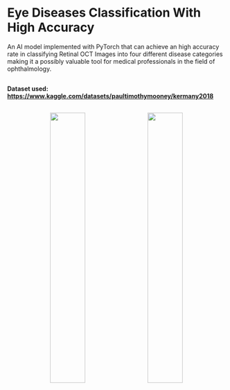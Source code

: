 # Eye Diseases Classification With High Accuracy

An AI model implemented with PyTorch that can achieve an high accuracy rate in classifying Retinal OCT Images into four different disease categories making it a possibly valuable tool for medical professionals in the field of ophthalmology.

<h2 align="center"></h1>

**Dataset used:** **https://www.kaggle.com/datasets/paultimothymooney/kermany2018**

<h2 align="center"></h1>

<p float="left" align="middle">
  <img src="https://media.discordapp.net/attachments/910565001209724948/1080589959465009223/k9dFZP74vv5MXv8vMKoLaVRch6IAAAAASUVORK5CYII.png" width="40%" hspace="10"/>
  <img src="https://cdn.discordapp.com/attachments/910565001209724948/1080594420132478986/wNx9NembgGfgwAAAABJRU5ErkJggg.png" width="40%" hspace="10"/> 
</p>
